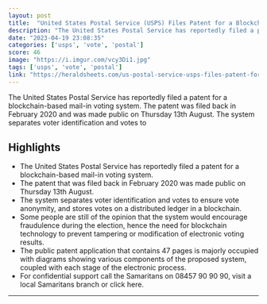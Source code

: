 ```yaml
---
layout: post
title:  "United States Postal Service (USPS) Files Patent for a Blockchain-Based Voting System"
description: "The United States Postal Service has reportedly filed a patent for a blockchain-based mail-in voting system. The patent was filed back in February 2020 and was made public on Thursday 13th August. The system separates voter identification and votes to"
date: "2023-04-19 23:08:35"
categories: ['usps', 'vote', 'postal']
score: 46
image: "https://i.imgur.com/vcy3Di1.jpg"
tags: ['usps', 'vote', 'postal']
link: "https://heraldsheets.com/us-postal-service-usps-files-patent-for-blockchain-based-voting-system/"
---
```


The United States Postal Service has reportedly filed a patent for a blockchain-based mail-in voting system. The patent was filed back in February 2020 and was made public on Thursday 13th August. The system separates voter identification and votes to

## Highlights

- The United States Postal Service has reportedly filed a patent for a blockchain-based mail-in voting system.
- The patent that was filed back in February 2020 was made public on Thursday 13th August.
- The system separates voter identification and votes to ensure vote anonymity, and stores votes on a distributed ledger in a blockchain.
- Some people are still of the opinion that the system would encourage fraudulence during the election, hence the need for blockchain technology to prevent tampering or modification of electronic voting results.
- The public patent application that contains 47 pages is majorly occupied with diagrams showing various components of the proposed system, coupled with each stage of the electronic process.
- For confidential support call the Samaritans on 08457 90 90 90, visit a local Samaritans branch or click here.

---
